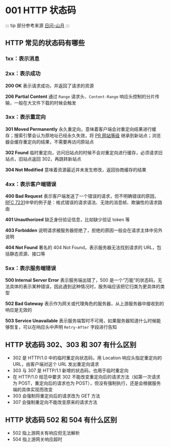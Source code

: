 # 001 HTTP 状态码

::: tip 部分参考来源
[日问-山月](https://q.shanyue.tech/base/http/)
:::

## HTTP 常见的状态码有哪些

### 1xx：表示消息

### 2xx：表示成功

**200 OK** 表示请求成功，并返回了请求的资源

**206 Partial Content** 通过 `Range` 请求头、`Content-Range` 响应头控制的分片传输，一般在大文件下载的时候会触发

### 3xx：表示重定向

**301 Moved Permanently** 永久重定向，意味着客户端会对重定向结果进行缓存；搜索引擎会认为原地址已经永久失效，将 [PR 网站等级](https://en.wikipedia.org/wiki/PageRank) 继承到新站点；浏览器会缓存重定向的结果，不需要再访问原站点

**302 Found** 临时重定向，访问旧站点的时候不会对重定向进行缓存，必须请求旧站点，旧站点返回 302，再跳转新站点

**304 Not Modified** 意味着资源最近并未发生修改，返回协商缓存的结果

### 4xx：表示客户端错误

**400 Bad Request** 表示客户端发送了一个错误的请求，但不明确错误的原因，[RFC 7231](https://tools.ietf.org/html/rfc7231#section-6.5.1)中举的例子是：格式错误的请求语法、无效的消息帧、欺骗性的请求路由

**401 Unauthorized** 缺乏身份验证信息，比如缺少验证 token 等

**403 Forbidden** 说明请求被服务器拒绝了，拒绝的原因一般会在请求主体中另外说明

**404 Not Found** 著名的 404 Not Found，表示服务器无法找到请求的 URL，包括静态资源、接口等

### 5xx：表示服务端错误

**500 Internal Server Error** 表示服务端出错了，500 是一个“万能”的状态码，无法具体的表示某种错误，因此遇到这种情况时，服务端应该把它归类为更具体的类型

**502 Bad Gateway** 表示作为网关或代理角色的服务器，从上游服务器中接收到的响应是无效的

**503 Service Unavailable** 表示服务端暂时不可用，如果服务器知道什么时候能够恢复，可以在响应头中声明 `Retry-After` 字段进行告知

## HTTP 状态码 302、303 和 307 有什么区别

* 302 是 HTTP/1.0 中的临时重定向状态码，用 Location 响应头指定重定向的 URL，由客户端对这个 URL 发出重定向请求
* 303 与 307 是 HTTP/1.1 新增的状态码，也用于临时重定向
* 在 HTTP/1.0 规范中要求 302 不能改变重定向后的请求方法（如第一次请求为 POST，重定向后的请求也为 POST），但没有强制执行，还是会根据服务端的具体实现而改变
* 303 会强制将重定向后的请求改为 GET 方法
* 307 会强制重定向不能改变原来的请求方法

## HTTP 状态码 502 和 504 有什么区别

* 502 指上游网关有响应但无法解析
* 504 指上游网关响应超时
